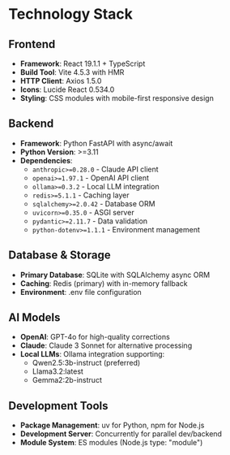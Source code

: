 # Technology Stack

## Frontend
- **Framework**: React 19.1.1 + TypeScript
- **Build Tool**: Vite 4.5.3 with HMR
- **HTTP Client**: Axios 1.5.0
- **Icons**: Lucide React 0.534.0
- **Styling**: CSS modules with mobile-first responsive design

## Backend  
- **Framework**: Python FastAPI with async/await
- **Python Version**: >=3.11
- **Dependencies**:
  - `anthropic>=0.28.0` - Claude API client
  - `openai>=1.97.1` - OpenAI API client  
  - `ollama>=0.3.2` - Local LLM integration
  - `redis>=5.1.1` - Caching layer
  - `sqlalchemy>=2.0.42` - Database ORM
  - `uvicorn>=0.35.0` - ASGI server
  - `pydantic>=2.11.7` - Data validation
  - `python-dotenv>=1.1.1` - Environment management

## Database & Storage
- **Primary Database**: SQLite with SQLAlchemy async ORM
- **Caching**: Redis (primary) with in-memory fallback
- **Environment**: .env file configuration

## AI Models
- **OpenAI**: GPT-4o for high-quality corrections
- **Claude**: Claude 3 Sonnet for alternative processing
- **Local LLMs**: Ollama integration supporting:
  - Qwen2.5:3b-instruct (preferred)
  - Llama3.2:latest  
  - Gemma2:2b-instruct

## Development Tools
- **Package Management**: uv for Python, npm for Node.js
- **Development Server**: Concurrently for parallel dev/backend
- **Module System**: ES modules (Node.js type: "module")